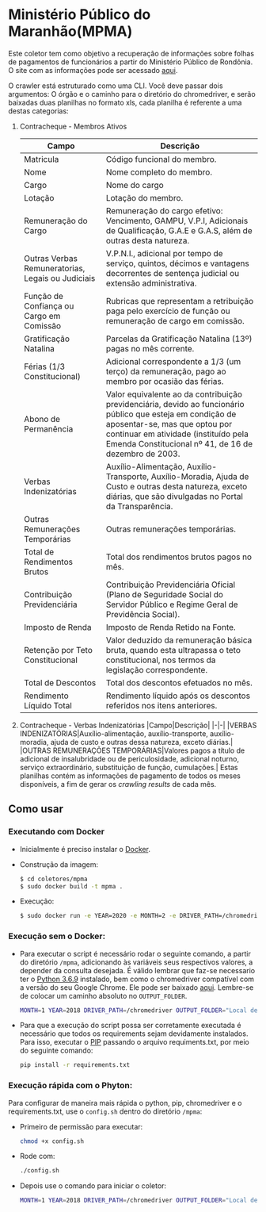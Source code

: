 # Ministério Público do Maranhão(MPMA)

Este coletor tem como objetivo a recuperação de informações sobre folhas de pagamentos de funcionários a partir do Ministério Público de Rondônia. O site com as informações pode ser acessado [aqui](https://www.mpma.mp.br/index.php/contracheque).

O crawler está estruturado como uma CLI. Você deve passar dois argumentos: O órgão e o caminho para o diretório do chromedriver, e serão baixadas duas planilhas no formato xls, cada planilha é referente a uma destas categorias:
1. Contracheque - Membros Ativos

   |Campo|Descrição|
   |-----|---------|
   |Matricula|Código funcional do membro.|
   |Nome|Nome completo do membro.|
   |Cargo|Nome do cargo|
   |Lotação|Lotação do membro.|
   |Remuneração do Cargo|Remuneração do cargo efetivo: Vencimento, GAMPU, V.P.I, Adicionais de Qualificação, G.A.E e G.A.S, além de outras desta natureza.|
   |Outras Verbas Remuneratorias, Legais ou Judiciais|V.P.N.I., adicional por tempo de serviço, quintos, décimos e vantagens decorrentes de sentença judicial ou extensão administrativa.|
   |Função de Confiança ou Cargo em Comissão|Rubricas que representam a retribuição paga pelo exercício de função ou remuneração de cargo em comissão.|
   |Gratificação Natalina|Parcelas da Gratificação Natalina (13º) pagas no mês corrente.|
   |Férias (1/3 Constitucional)|Adicional correspondente a 1/3 (um terço) da remuneração, pago ao membro por ocasião das férias.|
   |Abono de Permanência|Valor equivalente ao da contribuição previdenciária, devido ao funcionário público que esteja em condição de aposentar-se, mas que optou por continuar em atividade (instituído pela Emenda Constitucional nº 41, de 16 de dezembro de 2003.|
   |Verbas Indenizatórias|Auxílio-Alimentação, Auxílio-Transporte, Auxílio-Moradia, Ajuda de Custo e outras desta natureza, exceto diárias, que são divulgadas no Portal da Transparência.|
   |Outras Remunerações Temporárias|Outras remunerações temporárias.|
   |Total de Rendimentos Brutos|Total dos rendimentos brutos pagos no mês.|
   |Contribuição Previdenciária|Contribuição Previdenciária Oficial (Plano de Seguridade Social do Servidor Público e Regime Geral de Previdência Social).|
   |Imposto de Renda|Imposto de Renda Retido na Fonte.|
   |Retenção por Teto Constitucional|Valor deduzido da remuneração básica bruta, quando esta ultrapassa o teto constitucional, nos termos da legislação correspondente.|
   |Total de Descontos|Total dos descontos efetuados no mês.|
   |Rendimento Líquido Total|Rendimento líquido após os descontos referidos nos itens anteriores.|

2. Contracheque - Verbas Indenizatórias
   |Campo|Descrição|
   |-|-|
   |VERBAS INDENIZATÓRIAS|Auxílio-alimentação, auxílio-transporte, auxílio-moradia, ajuda de custo e outras dessa natureza, exceto diárias.|
   |OUTRAS REMUNERAÇÕES TEMPORÁRIAS|Valores pagos a título de adicional de insalubridade ou de periculosidade, adicional noturno, serviço extraordinário, substituição de função, cumulações.|
Estas planilhas contém as informações de pagamento de todos os meses disponíveis, a fim de gerar os *crawling results* de cada mês.

## Como usar
### Executando com Docker

 - Inicialmente é preciso instalar o [Docker](https://docs.docker.com/install/). 

 - Construção da imagem:

    ```sh
    $ cd coletores/mpma
    $ sudo docker build -t mpma .
    ```
 - Execução:
 
    ```sh
    $ sudo docker run -e YEAR=2020 -e MONTH=2 -e DRIVER_PATH=/chromedriver -e GIT_COMMIT=$(git rev-list -1 HEAD) mpma
    ```
### Execução sem o Docker:

- Para executar o script é necessário rodar o seguinte comando, a partir do diretório `/mpma`, adicionando às variáveis seus respectivos valores, a depender da consulta desejada. É válido lembrar que faz-se necessario ter o [Python 3.6.9](https://www.python.org/downloads/) instalado, bem como o chromedriver compatível com a versão do seu Google Chrome. Ele pode ser baixado [aqui](https://chromedriver.chromium.org/downloads). Lembre-se de colocar um caminho absoluto no `OUTPUT_FOLDER`.

    ```sh
    MONTH=1 YEAR=2018 DRIVER_PATH=/chromedriver OUTPUT_FOLDER="Local de Download" GIT_COMMIT=$(git rev-list -1 HEAD) python3 src/main.py
    ```
- Para que a execução do script possa ser corretamente executada é necessário que todos os requirements sejam devidamente instalados. Para isso, executar o [PIP](https://pip.pypa.io/en/stable/installing/) passando o arquivo requiments.txt, por meio do seguinte comando:

   ```sh
   pip install -r requirements.txt
   ```
### Execução rápida com o Phyton:
Para configurar de maneira mais rápida o python, pip, chromedriver e o requirements.txt, use o `config.sh` dentro do diretório `/mpma`:
- Primeiro de permissão para executar:
   ```sh
   chmod +x config.sh
   ```
- Rode com:
   ```sh
   ./config.sh
   ```
- Depois use o comando para iniciar o coletor:
   ```sh
   MONTH=1 YEAR=2018 DRIVER_PATH=/chromedriver OUTPUT_FOLDER="Local de Download" GIT_COMMIT=$(git rev-list -1 HEAD) python3 src/main.py
   ```